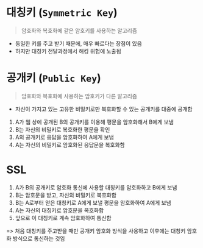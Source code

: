 # 대칭키 (`Symmetric Key`)

> 암호화와 복호화에 같은 암호키를 사용하는 알고리즘

* 동일한 키를 주고 받기 때문에, 매우 빠르다는 장점이 있음
* 하지만 대칭키 전달과정에서 해킹 위험에 노출됨



# 공개키 (`Public Key`)

> 암호화와 복호화에 사용하는 암호키가 다른 알고리즘

* 자신이 가지고 있는 고유한 비밀키로만 복호화할 수 있는 공개키를 대중에 공개함



1. A가 웹 상에 공개된 B의 공개키를 이용해 평문을 암호화해서 B에게 보냄
2. B는 자신의 비밀키로 복호화한 평문을 확인
3. A의 공개키로 응답을 암호화하여 A에게 보냄
4. A는 자신의 비밀키로 암호화된 응답문을 복호화함



# SSL

1. A가 B의 공개키로 암호화 통신에 사용할 대칭키를 암호화하고 B에게 보냄
2. B는 암호문을 받고, 자신의 비밀키로 복호화함
3. B는 A로부터 얻은 대칭키로 A에게 보낼 평문을 암호화하여 A에게 보냄
4. A는 자신의 대칭키로 암호문을 복호화함
5. 앞으로 이 대칭키로 계속 암호화하여 통신함



=> 처음 대칭키를 주고받을 때만 공개키 암호화 방식을 사용하고 이후에는 대칭키 암호화 방식으로 통신하는 것임















































